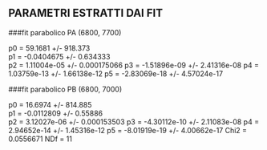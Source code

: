 ## PARAMETRI ESTRATTI DAI FIT

###fit parabolico PA (6800, 7700) 

p0                        =      59.1681   +/-   918.373     
p1                        =   -0.0404675   +/-   0.634333    
p2                        =  1.11004e-05   +/-   0.000175066 
p3                        = -1.51896e-09   +/-   2.41316e-08 
p4                        =  1.03759e-13   +/-   1.66138e-12 
p5                        = -2.83069e-18   +/-   4.57024e-17 

###fit parabolico PB (6800, 7000)

p0                        =      16.6974   +/-   814.885     
p1                        =   -0.0112809   +/-   0.55886     
p2                        =  3.12027e-06   +/-   0.000153503 
p3                        = -4.30112e-10   +/-   2.11083e-08 
p4                        =  2.94652e-14   +/-   1.45316e-12 
p5                        = -8.01919e-19   +/-   4.00662e-17 
Chi2                      =    0.0556671
NDf                       =           11